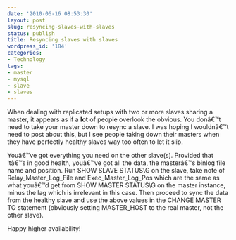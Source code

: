 ```yaml
---
date: '2010-06-16 08:53:30'
layout: post
slug: resyncing-slaves-with-slaves
status: publish
title: Resyncing slaves with slaves
wordpress_id: '184'
categories:
- Technology
tags:
- master
- mysql
- slave
- slaves
---
```


When dealing with replicated setups with two or more slaves sharing a master, it appears as if a **lot** of people overlook the obvious. You donâ€™t need to take your master down to resync a slave. I was hoping I wouldnâ€™t need to post about this, but I see people taking down their masters when they have perfectly healthy slaves way too often to let it slip.

Youâ€™ve got everything you need on the other slave(s). Provided that itâ€™s in good health, youâ€™ve got all the data, the masterâ€™s binlog file name and position. Run SHOW SLAVE STATUS\G on the slave, take note of Relay_Master_Log_File and Exec_Master_Log_Pos which are the same as what youâ€™d get from SHOW MASTER STATUS\G on the master instance, minus the lag which is irrelevant in this case. Then proceed to sync the data from the healthy slave and use the above values in the CHANGE MASTER TO statement (obviously setting MASTER_HOST to the real master, not the other slave).

Happy higher availability!

